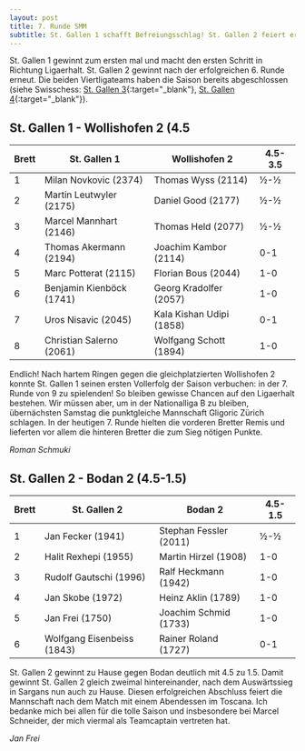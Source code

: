 ```yaml
---
layout: post
title: 7. Runde SMM
subtitle: St. Gallen 1 schafft Befreiungsschlag! St. Gallen 2 feiert erfolgreiche Schlussrunde.
---
```


St. Gallen 1 gewinnt zum ersten mal und macht den ersten Schritt in Richtung Ligaerhalt. St. Gallen 2 gewinnt nach der erfolgreichen 6. Runde erneut. Die beiden Viertligateams haben die Saison bereits abgeschlossen (siehe Swisschess: [St. Gallen 3](https://www.swisschess.ch/smm.html?old=L3R1cm5pZXJlL3NtbS5waHA_YWphaHI9MjAyMiZhcm91bmQ9NyZhbGlnYT02){:target="\_blank"}, [St. Gallen 4](https://www.swisschess.ch/smm.html?old=L3R1cm5pZXJlL3NtbS5waHA_YWphaHI9MjAyMiZhZ3J1cHBlPTYwMiZhbGlnYT02JmFyb3VuZD03){:target="\_blank"}).

## St. Gallen 1 - Wollishofen 2 (4.5

| Brett | St. Gallen 1             | Wollishofen 2            | 4.5-3.5 |
|-------|--------------------------|--------------------------|---------|
| 1     | Milan Novkovic (2374)    | Thomas Wyss (2114)       | ½-½     |
| 2     | Martin Leutwyler (2175)  | Daniel Good (2177)       | ½-½     |
| 3     | Marcel Mannhart (2146)   | Thomas Held (2077)       | ½-½     |
| 4     | Thomas Akermann (2194)   | Joachim Kambor (2114)    | 0-1     |
| 5     | Marc Potterat (2115)     | Florian Bous (2044)      | 1-0     |
| 6     | Benjamin Kienböck (1741) | Georg Kradolfer (2057)   | 1-0     |
| 7     | Uros Nisavic (2045)      | Kala Kishan Udipi (1858) | 0-1     |
| 8     | Christian Salerno (2061) | Wolfgang Schott (1894)   | 1-0     |

Endlich! Nach hartem Ringen gegen die gleichplatzierten Wollishofen 2 konnte St. Gallen 1 seinen ersten Vollerfolg der Saison verbuchen: in der 7. Runde von 9 zu spielenden!
So bleiben gewisse Chancen auf den Ligaerhalt bestehen. Wir müssen aber, um in der Nationalliga B zu bleiben, übernächsten Samstag die punktgleiche Mannschaft Gligoric Zürich schlagen.
In der heutigen 7. Runde hielten die vorderen Bretter Remis und lieferten vor allem die hinteren Bretter die zum Sieg nötigen Punkte.

_Roman Schmuki_

## St. Gallen 2 - Bodan 2 (4.5-1.5)

| Brett | St. Gallen 2               | Bodan 2                | 4.5-1.5 |
|-------|----------------------------|------------------------|---------|
| 1     | Jan Fecker (1941)          | Stephan Fessler (2011) | ½-½     |
| 2     | Halit Rexhepi (1955)       | Martin Hirzel (1908)   | 1-0     |
| 3     | Rudolf Gautschi (1996)     | Ralf Heckmann (1942)   | 1-0     |
| 4     | Jan Skobe (1972)           | Heinz Aklin (1789)     | 1-0     |
| 5     | Jan Frei (1750)            | Joachim Schmid (1733)  | 1-0     |
| 6     | Wolfgang Eisenbeiss (1843) | Rainer Roland (1727)   | 0-1     |

St. Gallen 2 gewinnt zu Hause gegen Bodan deutlich mit 4.5 zu 1.5. Damit gewinnt St. Gallen 2 gleich zweimal hintereinander, nach dem Auswärtssieg in Sargans nun auch zu Hause. Diesen erfolgreichen Abschluss feiert die Mannschaft nach dem Match mit einem Abendessen im Toscana. Ich bedanke mich bei allen für die tolle Saison und insbesondere bei Marcel Schneider, der mich viermal als Teamcaptain vertreten hat.

_Jan Frei_


